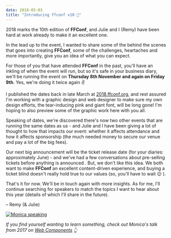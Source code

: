 ```yaml
---
date: 2018-05-03
title: "Introducing ffconf v10 🎂"
---
```


2018 marks the 10th edition of **FFConf**, and Julie and I (Remy) have been hard at work already to make it an excellent one.

In the lead up to the event, I wanted to share some of the behind the scenes that goes into creating **FFConf**, some of the challenges, heartaches and more importantly, give you an idea of what you can expect.

For those of you that have attended **FFConf** in the past, you'll have an inkling of when the event will run, but so it's safe in your business diary, we'll be running the event on **Thursday 8th November and again on Friday 9th**. Yes, we're doing it twice again ✌️

I published the dates back in late March at [2018.ffconf.org](https://2018.ffconf.org), and rest assured I'm working with a graphic design and web designer to make sure my own design efforts, the tear-inducing pink and giant font, will be long gone! I'm hoping to also preview some of the graphic work here with you all.

Speaking of dates, we're discovered there's now two other events that are running the same dates as us - and Julie and I have been giving a lot of thought to how that impacts our event: whether it affects attendance and how it affects sponsorship (the much needed money to secure our venue and pay a lot of the big fees).

Our next big announcement will be the ticket release date (for your diaries: approximately June) - and we've had a few conversations about pre-selling tickets before anything is announced . But, we don't like this idea. We both want to make **FFConf** an excellent content-driven experience, and buying a ticket blind doesn't really hold true to our values (so, you'll have to wait 😉 ).

That's it for now. We'll be in touch again with more insights. As for me, I'll continue searching for speakers to match the topics I want to hear about this year (details of which I'll share in the future).

– Remy (& Julie)

[![Monica speaking](https://convertkit.s3.amazonaws.com/assets/pictures/40116/1248450/content_38331932851_01373802ff_z.jpg)](https://www.youtube.com/watch?v=326SIMmRjc8&index=3&list=PLXmT1r4krsTo5KtThq4dATD_ctsV8mdJQ)

_If you find yourself wanting to learn something, check out Monica's talk from 2017 on [Web Components](https://www.youtube.com/watch?v=326SIMmRjc8&index=3&list=PLXmT1r4krsTo5KtThq4dATD_ctsV8mdJQ) 👆_
